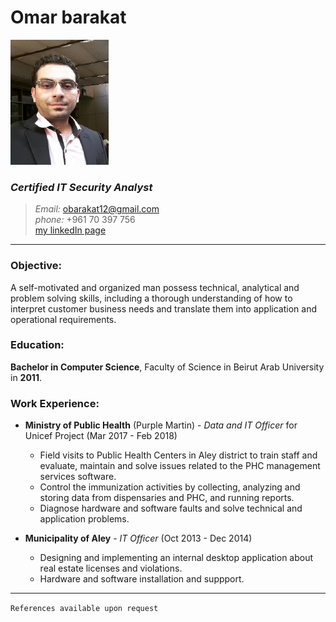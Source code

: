 # **Omar barakat**
![profile image](https://github.com/omarstar/Skills_Tree/blob/cv_MD/faceMe.png)
### _Certified IT Security Analyst_

>_Email:_ obarakat12@gmail.com  
_phone:_ +961 70 397 756  
[my linkedIn page](https://lb.linkedin.com/in/omar-barakat-b20287a3)

---
### **Objective:**
A self-motivated and organized man possess technical, analytical and problem solving skills, including a thorough understanding of how to interpret customer business needs and translate them into application and operational requirements.

### **Education:**
**Bachelor in Computer Science**, Faculty of Science in Beirut Arab University in **2011**.
### **Work Experience:**
* **Ministry of Public Health** (Purple Martin) - _Data and IT Officer_ for Unicef Project (Mar 2017 - Feb 2018)
    * Field visits to Public Health Centers in Aley district to train staff and evaluate, maintain and solve issues related to the PHC management services software.
    * Control the immunization activities by collecting, analyzing and storing data from dispensaries and PHC, and running reports.
    * Diagnose hardware and software faults and solve technical and application problems.

* **Municipality of Aley** - _IT Officer_ (Oct 2013 - Dec 2014)
    * Designing and implementing an internal desktop application about real estate licenses and violations.
    * Hardware and software installation and suppport.

---
```References available upon request```

